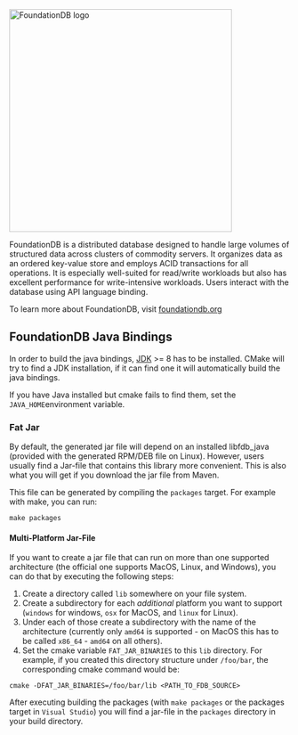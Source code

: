 <img alt="FoundationDB logo" src="documentation/FDB_logo.png?raw=true" width="400">

FoundationDB is a distributed database designed to handle large volumes of structured data across clusters of commodity servers. It organizes data as an ordered key-value store and employs ACID transactions for all operations. It is especially well-suited for read/write workloads but also has excellent performance for write-intensive workloads. Users interact with the database using API language binding.

To learn more about FoundationDB, visit [foundationdb.org](https://www.foundationdb.org/)

## FoundationDB Java Bindings

In order to build the java bindings,
[JDK](http://www.oracle.com/technetwork/java/javase/downloads/index.html) >= 8
has to be installed. CMake will try to find a JDK installation, if it can find
one it will automatically build the java bindings.

If you have Java installed but cmake fails to find them, set the
`JAVA_HOME`environment variable.

### Fat Jar

By default, the generated jar file will depend on an installed libfdb_java
(provided with the generated RPM/DEB file on Linux). However, users usually find
a Jar-file that contains this library more convenient. This is also what you
will get if you download the jar file from Maven.

This file can be generated by compiling the `packages` target. For example with
make, you can run:

``` shell
make packages
```

#### Multi-Platform Jar-File

If you want to create a jar file that can run on more than one supported
architecture (the official one supports MacOS, Linux, and Windows), you can do
that by executing the following steps:

1. Create a directory called `lib` somewhere on your file system.
1. Create a subdirectory for each *additional* platform you want to support
   (`windows` for windows, `osx` for MacOS, and `linux` for Linux).
1. Under each of those create a subdirectory with the name of the architecture
   (currently only `amd64` is supported - on MacOS this has to be called
   `x86_64` - `amd64` on all others).
1. Set the cmake variable `FAT_JAR_BINARIES` to this `lib` directory. For
   example, if you created this directory structure under `/foo/bar`, the
   corresponding cmake command would be:

```
cmake -DFAT_JAR_BINARIES=/foo/bar/lib <PATH_TO_FDB_SOURCE>
```

After executing building the packages (with `make packages` or the packages
target in  `Visual Studio`) you will find a jar-file in the `packages`
directory in your build directory.
